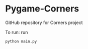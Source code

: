 Pygame-Corners
===============

GitHub repository for Corners project

To run: run 

`python main.py`